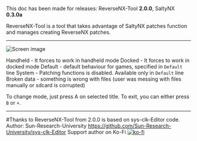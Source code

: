 This doc has been made for releases: ReverseNX-Tool **2.0.0**, SaltyNX **0.3.0a**

ReverseNX-Tool is a tool that takes advantage of SaltyNX patches function and manages creating ReverseNX patches.

-------------

![Screen image](https://github.com/masagrator/ReverseNX-Tool/blob/master/docs/Screen.jpg?raw=true)

Handheld - It forces to work in handheld mode
Docked - It forces to work in docked mode
Default - default behaviour for games, specified in `Default` line
System - Patching functions is disabled. Available only in `Default` line
Broken data - something is wrong with files (user was messing with files manually or sdcard is corrupted)

To change mode, just press A on selected title.
To exit, you can either press `B` or `+`.

-------------

#Thanks to
ReverseNX-Tool from 2.0.0 is based on sys-clk-Editor code.
Author: Sun-Research-University
https://github.com/Sun-Research-University/sys-clk-Editor
Support author on Ko-Fi
[![ko-fi](https://www.ko-fi.com/img/githubbutton_sm.svg)](https://ko-fi.com/X8X0LUTH)<br>
